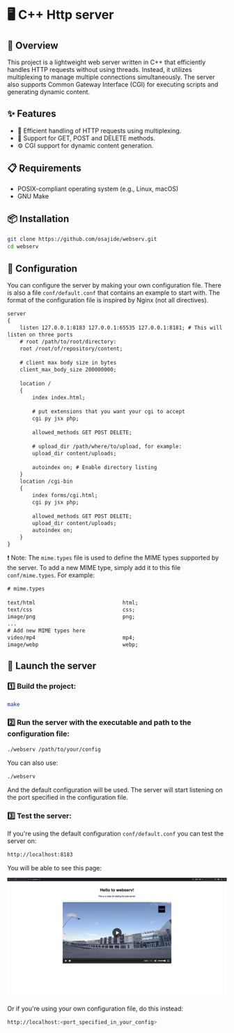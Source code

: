 # 🖥️ C++ Http server

## 🌟 Overview

This project is a lightweight web server written in C++ that efficiently handles HTTP requests without using threads. Instead, it utilizes multiplexing to manage multiple connections simultaneously. The server also supports Common Gateway Interface (CGI) for executing scripts and generating dynamic content.

## ✨ Features

- 🚀 Efficient handling of HTTP requests using multiplexing.
- 📄 Support for GET, POST and DELETE methods.
- ⚙️ CGI support for dynamic content generation.

## 📋 Requirements

- POSIX-compliant operating system (e.g., Linux, macOS)
- GNU Make

## 📦 Installation

   ```bash
   git clone https://github.com/osajide/webserv.git
   cd webserv
   ```
## 🔧 Configuration

You can configure the server by making your own configuration file. There is also a file `conf/default.conf` that contains an example to start with. The format of the configuration file is inspired by Nginx (not all directives).

```nginx
server
{
	listen 127.0.0.1:8183 127.0.0.1:65535 127.0.0.1:8181; # This will listen on three ports
	# root /path/to/root/directory:
	root /root/of/repository/content;

	# client max body size in bytes
	client_max_body_size 200000000;

	location /
	{
		index index.html;

		# put extensions that you want your cgi to accept
		cgi py jsx php;

		allowed_methods GET POST DELETE;

		# upload_dir /path/where/to/upload, for example:
		upload_dir content/uploads;

		autoindex on; # Enable directory listing
	}
	location /cgi-bin
	{
		index forms/cgi.html;
		cgi py jsx php;

		allowed_methods GET POST DELETE;
		upload_dir content/uploads;
		autoindex on;
	}
}

```
❗️ Note: 
The `mime.types` file is used to define the MIME types supported by the server. To add a new MIME type, simply add it to this file `conf/mime.types`. For example:

```nginx
# mime.types

text/html                            html;
text/css                             css;
image/png                            png;
...
# Add new MIME types here
video/mp4                            mp4;
image/webp                           webp;
```

## 🚀 Launch the server

### 1️⃣ Build the project:

   ```bash
   make
   ```
### 2️⃣ Run the server with the executable and path to the configuration file:

   ```bash
   ./webserv /path/to/your/config
   ```
   You can also use:
   ```bash
   ./webserv
   ```
   And the default configuration will be used.
   The server will start listening on the port specified in the configuration file.
   
### 3️⃣ Test the server:

   If you're using the default configuration `conf/default.conf` you can test the server on:
   ```bash
   http://localhost:8183
   ```
   You will be able to see this page:
   
   ![Screenshot of webserv test](content/screenshot)

   Or if you're using your own configuration file, do this instead:
   
   ```bash
   http://localhost:<port_specified_in_your_config>
   ```
